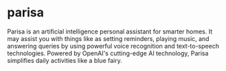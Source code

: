 # parisa
Parisa is an artificial intelligence personal assistant for smarter homes. It may assist you with things like as setting reminders, playing music, and answering queries by using powerful voice recognition and text-to-speech technologies. Powered by OpenAI's cutting-edge AI technology, Parisa simplifies daily activities like a blue fairy.
